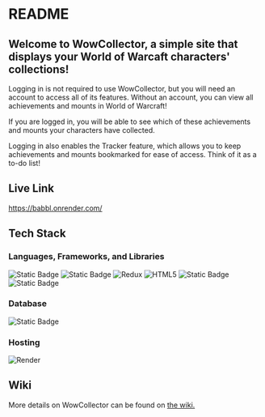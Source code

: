 # README

## Welcome to WowCollector, a simple site that displays your World of Warcaft characters' collections!

Logging in is not required to use WowCollector, but you will need an account to access all of its features. Without an account, you can view all achievements and mounts in World of Warcraft!

If you are logged in, you will be able to see which of these achievements and mounts your characters have collected. 

Logging in also enables the Tracker feature, which allows you to keep achievements and mounts bookmarked for ease of access. Think of it as a to-do list!

## Live Link
https://babbl.onrender.com/

## Tech Stack
### Languages, Frameworks, and Libraries
![Static Badge](https://img.shields.io/badge/JavaScript-%20?style=for-the-badge&logo=JavaScript&color=gray)
![Static Badge](https://img.shields.io/badge/react-%20?style=for-the-badge&logo=react&color=gray)
![Redux](https://img.shields.io/badge/redux-%23593d88.svg?style=for-the-badge&logo=redux&logoColor=white)
![HTML5](https://img.shields.io/badge/html5-%23E34F26.svg?style=for-the-badge&logo=html5&logoColor=white)
![Static Badge](https://img.shields.io/badge/css3-%20?style=for-the-badge&logo=css3&color=gray)
![Static Badge](https://img.shields.io/badge/Express%20js-000000?style=for-the-badge&logo=express&logoColor=white)

### Database
![Static Badge](https://img.shields.io/badge/PostgreSQL-%20?style=for-the-badge&logo=PostgreSQL&logoColor=white&color=336791)

### Hosting
![Render](https://img.shields.io/badge/Render-%46E3B7.svg?style=for-the-badge&logo=render&logoColor=white)

## Wiki
More details on WowCollector can be found on [the wiki.](https://github.com/cpeter41/WowCollector/wiki)
